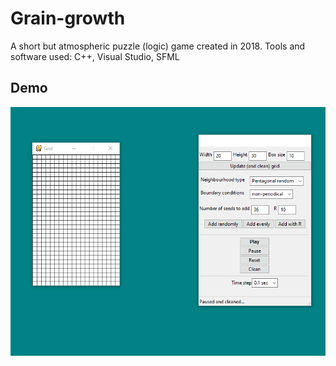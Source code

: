 # Grain-growth
A short but atmospheric puzzle (logic) game created in 2018.
Tools and software used: C++, Visual Studio, SFML
## Demo
<img src="https://github.com/Budziaszek/Grain-growth/blob/master/demo/demo.gif" alt="Demo" width="600">
